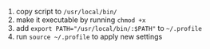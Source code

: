 1) copy script to `/usr/local/bin/`  
2) make it executable by running `chmod +x`  
3) add `export PATH="/usr/local/bin/:$PATH"` to `~/.profile`  
4) run `source ~/.profile` to apply new settings  
